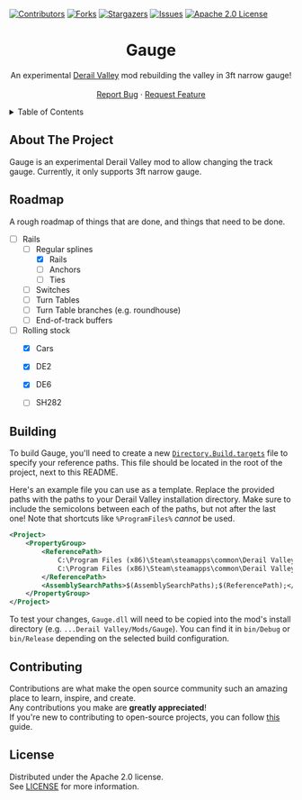 ﻿[![Contributors][contributors-shield]][contributors-url]
[![Forks][forks-shield]][forks-url]
[![Stargazers][stars-shield]][stars-url]
[![Issues][issues-shield]][issues-url]
[![Apache 2.0 License][license-shield]][license-url]




<!-- PROJECT LOGO -->
<div align="center">
  <h1>Gauge</h1>
  <p>
    An experimental <a href="https://store.steampowered.com/app/588030">Derail Valley</a> mod rebuilding the valley in 3ft narrow gauge!
    <br />
    <br />
    <a href="https://github.com/Insprill/dv-gauge/issues">Report Bug</a>
    ·
    <a href="https://github.com/Insprill/dv-gauge/issues">Request Feature</a>
  </p>
</div>




<!-- TABLE OF CONTENTS -->
<details>
  <summary>Table of Contents</summary>
  <ol>
    <li><a href="#about-the-project">About The Project</a></li>
    <li><a href="#roadmap">Roadmap</a></li>
    <li><a href="#building">Building</a></li>
    <li><a href="#contributing">Contributing</a></li>
    <li><a href="#license">License</a></li>
  </ol>
</details>




<!-- ABOUT THE PROJECT -->

## About The Project

Gauge is an experimental Derail Valley mod to allow changing the track gauge.
Currently, it only supports 3ft narrow gauge.




<!-- ROADMAP -->

## Roadmap

A rough roadmap of things that are done, and things that need to be done.

- [ ] Rails
  - [ ] Regular splines
    - [x] Rails
    - [ ] Anchors
    - [ ] Ties
  - [ ] Switches
  - [ ] Turn Tables
  - [ ] Turn Table branches (e.g. roundhouse)
  - [ ] End-of-track buffers
- [ ] Rolling stock
  - [x] Cars
  - [x] DE2
  - [x] DE6
  - [ ] SH282




<!-- BUILDING -->

## Building

To build Gauge, you'll need to create a new [`Directory.Build.targets`](https://learn.microsoft.com/en-us/visualstudio/msbuild/customize-your-build?view=vs-2022) file to specify your reference paths. 
This file should be located in the root of the project, next to this README.

Here's an example file you can use as a template.
Replace the provided paths with the paths to your Derail Valley installation directory.
Make sure to include the semicolons between each of the paths, but not after the last one!
Note that shortcuts like `%ProgramFiles%` *cannot* be used.
```xml
<Project>
    <PropertyGroup>
        <ReferencePath>
            C:\Program Files (x86)\Steam\steamapps\common\Derail Valley\DerailValley_Data\Managed\;
            C:\Program Files (x86)\Steam\steamapps\common\Derail Valley\DerailValley_Data\Managed\UnityModManager\
        </ReferencePath>
        <AssemblySearchPaths>$(AssemblySearchPaths);$(ReferencePath);</AssemblySearchPaths>
    </PropertyGroup>
</Project>
```

To test your changes, `Gauge.dll` will need to be copied into the mod's install directory (e.g. `...Derail Valley/Mods/Gauge`).
You can find it in `bin/Debug` or `bin/Release` depending on the selected build configuration.




<!-- CONTRIBUTING -->

## Contributing

Contributions are what make the open source community such an amazing place to learn, inspire, and create.  
Any contributions you make are **greatly appreciated**!  
If you're new to contributing to open-source projects, you can follow [this][contributing-quickstart-url] guide.




<!-- LICENSE -->

## License

Distributed under the Apache 2.0 license.  
See [LICENSE][license-url] for more information.




<!-- MARKDOWN LINKS & IMAGES -->
<!-- https://www.markdownguide.org/basic-syntax/#reference-style-links -->

[contributors-shield]: https://img.shields.io/github/contributors/Insprill/dv-gauge.svg?style=for-the-badge
[contributors-url]: https://github.com/Insprill/dv-gauge/graphs/contributors
[forks-shield]: https://img.shields.io/github/forks/Insprill/dv-gauge.svg?style=for-the-badge
[forks-url]: https://github.com/Insprill/dv-gauge/network/members
[stars-shield]: https://img.shields.io/github/stars/Insprill/dv-gauge.svg?style=for-the-badge
[stars-url]: https://github.com/Insprill/dv-gauge/stargazers
[issues-shield]: https://img.shields.io/github/issues/Insprill/dv-gauge.svg?style=for-the-badge
[issues-url]: https://github.com/Insprill/dv-gauge/issues
[license-shield]: https://img.shields.io/github/license/Insprill/dv-gauge.svg?style=for-the-badge
[license-url]: https://github.com/Insprill/dv-gauge/blob/master/LICENSE
[contributing-quickstart-url]: https://docs.github.com/en/get-started/quickstart/contributing-to-projects
